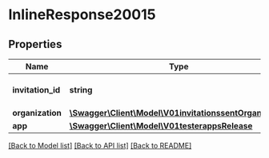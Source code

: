 # InlineResponse20015

## Properties
Name | Type | Description | Notes
------------ | ------------- | ------------- | -------------
**invitation_id** | **string** | The id of the invitation | 
**organization** | [**\Swagger\Client\Model\V01invitationssentOrganization**](V01invitationssentOrganization.md) |  | [optional] 
**app** | [**\Swagger\Client\Model\V01testerappsRelease**](V01testerappsRelease.md) |  | [optional] 

[[Back to Model list]](../README.md#documentation-for-models) [[Back to API list]](../README.md#documentation-for-api-endpoints) [[Back to README]](../README.md)


